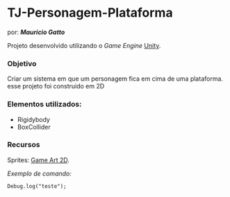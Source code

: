 # TJ-Personagem-Plataforma

por: ***Mauricio Gatto***

Projeto desenvolvido utilizando o *Game Engine* [Unity](https://unity.com/pt).

### Objetivo 
Criar um sistema em que um personagem fica em cima de uma plataforma. esse projeto foi construido em 2D

### Elementos utilizados:
- Rigidybody
- BoxCollider

### Recursos
Sprites: [Game Art 2D](https://www.gameart2d.com/).


*Exemplo de comando:*

```
Debug.log("teste");
```
